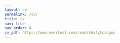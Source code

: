 ```yaml
---
layout: cv
permalink: /cv/
title: cv
nav: true
nav_order: 4
cv_pdf: https://www.overleaf.com/read/khxfytczcgmx
---
```


